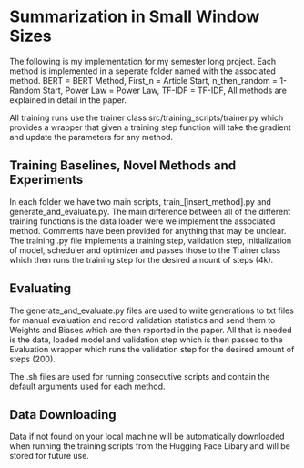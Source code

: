 # Summarization in Small Window Sizes

The following is my implementation for my semester long project.
Each method is implemented in a seperate folder named with the associated method.
BERT = BERT Method,
First_n = Article Start,
n_then_random = 1-Random Start,
Power Law = Power Law,
TF-IDF = TF-IDF,
All methods are explained in detail in the paper.

All training runs use the trainer class src/training_scripts/trainer.py which provides a wrapper that given a training step function 
will take the gradient and update the parameters for any method.

## Training Baselines, Novel Methods and Experiments
In each folder we have two main scripts, train_[insert_method].py and generate_and_evaluate.py. The main difference between all of the 
different training functions is the data loader were we implement the associated method. Comments have been provided for anything that 
may be unclear. The training .py file implements a training step, validation step, initialization of model, scheduler and optimizer and passes
those to the Trainer class which then runs the training step for the desired amount of steps (4k).

## Evaluating
The generate_and_evaluate.py files are used to write generations to txt files for manual evaluation and record validation statistics and send
them to Weights and Biases which are then reported in the paper. All that is needed is the data, loaded model and validation step which is then passed
to the Evaluation wrapper which runs the validation step for the desired amount of steps (200).

The .sh files are used for running consecutive scripts and contain the default arguments used for each method.

## Data Downloading
Data if not found on your local machine will be automatically downloaded when running the training scripts from the Hugging Face Libary and will
be stored for future use.
